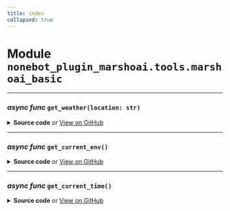 ```yaml
---
title: index
collapsed: true
---
```

# **Module** `nonebot_plugin_marshoai.tools.marshoai_basic`

---
### ***async func*** `get_weather(location: str)`


<details>
<summary> <b>Source code</b> or <a href='https://github.com/LiteyukiStudio/nonebot-plugin-marshoai/tree/main/nonebot_plugin_marshoai/tools/marshoai_basic/__init__.py#L6' target='_blank'>View on GitHub</a></summary>

```python
async def get_weather(location: str):
    return f'{location}的温度是114514℃。'
```
</details>

---
### ***async func*** `get_current_env()`


<details>
<summary> <b>Source code</b> or <a href='https://github.com/LiteyukiStudio/nonebot-plugin-marshoai/tree/main/nonebot_plugin_marshoai/tools/marshoai_basic/__init__.py#L10' target='_blank'>View on GitHub</a></summary>

```python
async def get_current_env():
    ver = os.popen('uname -a').read()
    return str(ver)
```
</details>

---
### ***async func*** `get_current_time()`


<details>
<summary> <b>Source code</b> or <a href='https://github.com/LiteyukiStudio/nonebot-plugin-marshoai/tree/main/nonebot_plugin_marshoai/tools/marshoai_basic/__init__.py#L15' target='_blank'>View on GitHub</a></summary>

```python
async def get_current_time():
    current_time = DateTime.now().strftime('%Y.%m.%d %H:%M:%S')
    current_weekday = DateTime.now().weekday()
    weekdays = ['星期一', '星期二', '星期三', '星期四', '星期五', '星期六', '星期日']
    current_weekday_name = weekdays[current_weekday]
    current_lunar_date = DateTime.now().to_lunar().date_hanzify()[5:]
    time_prompt = f'现在的时间是{current_time}，{current_weekday_name}，农历{current_lunar_date}。'
    return time_prompt
```
</details>

